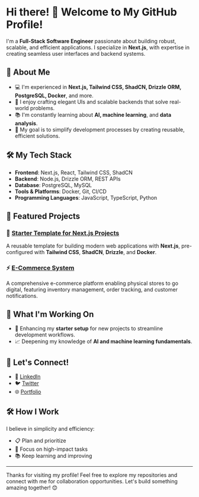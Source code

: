 # Hi there! 👋 Welcome to My GitHub Profile!

I'm a **Full-Stack Software Engineer** passionate about building robust, scalable, and efficient applications. I specialize in **Next.js**, with expertise in creating seamless user interfaces and backend systems.  

## 🚀 About Me

- 💻 I'm experienced in **Next.js, Tailwind CSS, ShadCN, Drizzle ORM, PostgreSQL, Docker**, and more.
- 🎨 I enjoy crafting elegant UIs and scalable backends that solve real-world problems.
- 📚 I'm constantly learning about **AI, machine learning**, and **data analysis**.
- 🌟 My goal is to simplify development processes by creating reusable, efficient solutions.

## 🛠️ My Tech Stack

- **Frontend**: Next.js, React, Tailwind CSS, ShadCN
- **Backend**: Node.js, Drizzle ORM, REST APIs
- **Database**: PostgreSQL, MySQL
- **Tools & Platforms**: Docker, Git, CI/CD
- **Programming Languages**: JavaScript, TypeScript, Python

## 📂 Featured Projects

### 🌟 [Starter Template for Next.js Projects](https://github.com/<your-username>/nextjs-starter-template)
A reusable template for building modern web applications with **Next.js**, pre-configured with **Tailwind CSS**, **ShadCN**, **Drizzle**, and **Docker**.

### ⚡ [E-Commerce System](https://github.com/<your-username>/ecommerce-system)
A comprehensive e-commerce platform enabling physical stores to go digital, featuring inventory management, order tracking, and customer notifications.

## 🌱 What I'm Working On
- 🔧 Enhancing my **starter setup** for new projects to streamline development workflows.
- 📈 Deepening my knowledge of **AI and machine learning fundamentals**.

## 🤝 Let's Connect!

- 💼 [LinkedIn](https://linkedin.com/in/<your-linkedin-profile>)
- 🐦 [Twitter](https://twitter.com/<your-twitter-handle>)
- 🌐 [Portfolio](https://your-portfolio-url.com)

## 🛠️ How I Work
I believe in simplicity and efficiency:
- 📋 Plan and prioritize
- 🚀 Focus on high-impact tasks
- 📚 Keep learning and improving

---

Thanks for visiting my profile! Feel free to explore my repositories and connect with me for collaboration opportunities. Let's build something amazing together! 😊
